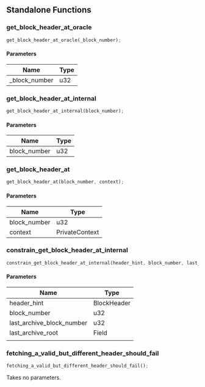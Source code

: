 ## Standalone Functions

### get_block_header_at_oracle

```rust
get_block_header_at_oracle(_block_number);
```

#### Parameters
| Name | Type |
| --- | --- |
| _block_number | u32 |

### get_block_header_at_internal

```rust
get_block_header_at_internal(block_number);
```

#### Parameters
| Name | Type |
| --- | --- |
| block_number | u32 |

### get_block_header_at

```rust
get_block_header_at(block_number, context);
```

#### Parameters
| Name | Type |
| --- | --- |
| block_number | u32 |
| context | PrivateContext |

### constrain_get_block_header_at_internal

```rust
constrain_get_block_header_at_internal(header_hint, block_number, last_archive_block_number, last_archive_root, );
```

#### Parameters
| Name | Type |
| --- | --- |
| header_hint | BlockHeader |
| block_number | u32 |
| last_archive_block_number | u32 |
| last_archive_root | Field |
|  |  |

### fetching_a_valid_but_different_header_should_fail

```rust
fetching_a_valid_but_different_header_should_fail();
```

Takes no parameters.

